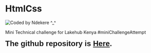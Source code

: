 # HtmlCss
<img src="img/kobe.png" alt="Coded by Ndekere ^_^"/>

Mini Technical challenge for Lakehub Kenya #miniChallengeAttempt

<p><strong><span style='font-family: "Comic Sans MS", sans-serif; font-size: 24px;'>The github repository is <a href="https://github.com/mz33kobe/htmlcss" rel="noopener noreferrer" target="_blank">Here</a>.</span></strong></p>
